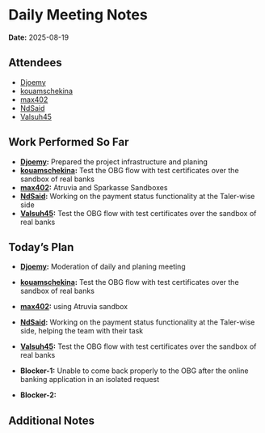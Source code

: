# Daily Meeting Notes

**Date:** 2025-08-19

## Attendees
- [Djoemy](https://github.com/Djoemy)
- [kouamschekina](https://github.com/kouamschekina)
- [max402](https://github.com/max402)
- [NdSaid](https://github.com/NdSaid)
- [Valsuh45](https://github.com/Valsuh45)

## Work Performed So Far
- **[Djoemy](https://github.com/Djoemy):** Prepared the project infrastructure and planing
- **[kouamschekina](https://github.com/kouamschekina):** Test the OBG flow with test certificates over the sandbox of real banks
- **[max402](https://github.com/max402):** Atruvia and Sparkasse Sandboxes
- **[NdSaid](https://github.com/NdSaid):**  Working on the payment status functionality at the Taler-wise side
- **[Valsuh45](https://github.com/Valsuh45):** Test the OBG flow with test certificates over the sandbox of real banks

## Today’s Plan
- **[Djoemy](https://github.com/Djoemy):** Moderation of daily and planing meeting
- **[kouamschekina](https://github.com/kouamschekina):** Test the OBG flow with test certificates over the sandbox of real banks
- **[max402](https://github.com/max402):** using Atruvia sandbox
- **[NdSaid](https://github.com/NdSaid):** Working on the payment status functionality at the Taler-wise side, helping the team with their task
- **[Valsuh45](https://github.com/Valsuh45):** Test the OBG flow with test certificates over the sandbox of real banks
- **Blocker-1:** Unable to come back properly to the OBG after the online banking application in an isolated request 

- **Blocker-2:** 

## Additional Notes
